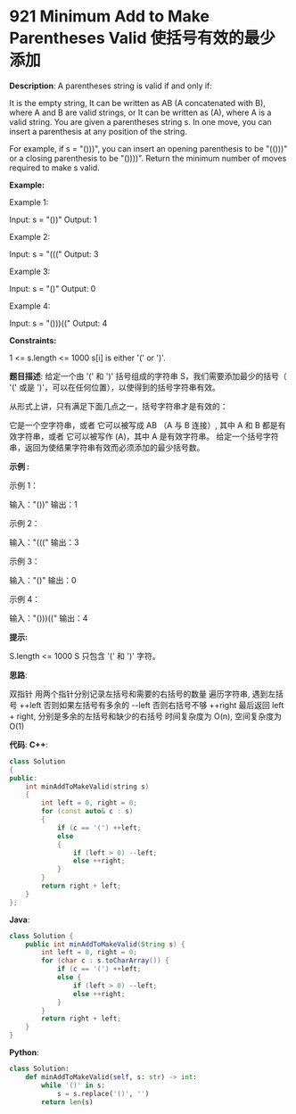 # 921 Minimum Add to Make Parentheses Valid 使括号有效的最少添加

__Description__:
A parentheses string is valid if and only if:

It is the empty string,
It can be written as AB (A concatenated with B), where A and B are valid strings, or
It can be written as (A), where A is a valid string.
You are given a parentheses string s. In one move, you can insert a parenthesis at any position of the string.

For example, if s = "()))", you can insert an opening parenthesis to be "(()))" or a closing parenthesis to be "())))".
Return the minimum number of moves required to make s valid.

__Example:__

Example 1:

Input: s = "())"
Output: 1

Example 2:

Input: s = "((("
Output: 3

Example 3:

Input: s = "()"
Output: 0

Example 4:

Input: s = "()))(("
Output: 4

__Constraints:__

1 <= s.length <= 1000
s[i] is either '(' or ')'.

__题目描述__:
给定一个由 '(' 和 ')' 括号组成的字符串 S，我们需要添加最少的括号（ '(' 或是 ')'，可以在任何位置），以使得到的括号字符串有效。

从形式上讲，只有满足下面几点之一，括号字符串才是有效的：

它是一个空字符串，或者
它可以被写成 AB （A 与 B 连接）, 其中 A 和 B 都是有效字符串，或者
它可以被写作 (A)，其中 A 是有效字符串。
给定一个括号字符串，返回为使结果字符串有效而必须添加的最少括号数。

__示例 :__

示例 1：

输入："())"
输出：1

示例 2：

输入："((("
输出：3

示例 3：

输入："()"
输出：0

示例 4：

输入："()))(("
输出：4

__提示:__

S.length <= 1000
S 只包含 '(' 和 ')' 字符。

__思路__:

双指针
用两个指针分别记录左括号和需要的右括号的数量
遍历字符串, 遇到左括号 ++left
否则如果左括号有多余的 --left
否则右括号不够 ++right
最后返回 left + right, 分别是多余的左括号和缺少的右括号
时间复杂度为 O(n), 空间复杂度为 O(1)

__代码__:
__C++__:

```C++
class Solution 
{
public:
    int minAddToMakeValid(string s) 
    {
        int left = 0, right = 0;
        for (const auto& c : s) 
        {
            if (c == '(') ++left;
            else 
            {
                if (left > 0) --left;
                else ++right;
            }
        }
        return right + left;
    }
};
```

__Java__:

```Java
class Solution {
    public int minAddToMakeValid(String s) {
        int left = 0, right = 0;
        for (char c : s.toCharArray()) {
            if (c == '(') ++left;
            else {
                if (left > 0) --left;
                else ++right;
            }
        }
        return right + left;
    }
}
```

__Python__:

```Python
class Solution:
    def minAddToMakeValid(self, s: str) -> int:
        while '()' in s:
            s = s.replace('()', '')
        return len(s)
```
